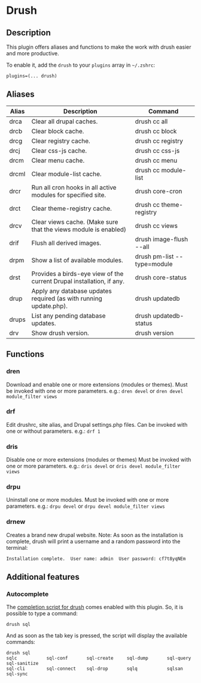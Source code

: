 # Drush

## Description
This plugin offers aliases and functions to make the work with drush easier and more productive.

To enable it, add the `drush` to your `plugins` array in `~/.zshrc`:

```
plugins=(... drush)
```

## Aliases
| Alias | Description                                                           | Command                     |
|-------|-----------------------------------------------------------------------|-----------------------------|
| drca  | Clear all drupal caches.                                              | drush cc all                |
| drcb  | Clear block cache.                                                    | drush cc block              |
| drcg  | Clear registry cache.                                                 | drush cc registry           |
| drcj  | Clear css-js cache.                                                   | drush cc css-js             |
| drcm  | Clear menu cache.                                                     | drush cc menu               |
| drcml | Clear module-list cache.                                              | drush cc module-list        |
| drcr  | Run all cron hooks in all active modules for specified site.          | drush core-cron             |
| drct  | Clear theme-registry cache.                                           | drush cc theme-registry     |
| drcv  | Clear views cache. (Make sure that the views module is enabled)       | drush cc views              |
| drif  | Flush all derived images.                                             | drush image-flush --all     |
| drpm  | Show a list of available modules.                                     | drush pm-list --type=module |
| drst  | Provides a birds-eye view of the current Drupal installation, if any. | drush core-status           |
| drup  | Apply any database updates required (as with running update.php).     | drush updatedb              |
| drups | List any pending database updates.                                    | drush updatedb-status       |
| drv   | Show drush version.                                                   | drush version               |


## Functions

### dren
Download and enable one or more extensions (modules or themes).
Must be invoked with one or more parameters. e.g.:
`dren devel` or `dren devel module_filter views`

### drf
Edit drushrc, site alias, and Drupal settings.php files.
Can be invoked with one or without parameters. e.g.:
`drf 1`

### dris
Disable one or more extensions (modules or themes)
Must be invoked with one or more parameters. e.g.:
`dris devel` or `dris devel module_filter views`

### drpu
Uninstall one or more modules.
Must be invoked with one or more parameters. e.g.:
`drpu devel` or `drpu devel module_filter views`

### drnew
Creates a brand new drupal website.
Note: As soon as the installation is complete, drush will print a username and a random password into the terminal:
```
Installation complete.  User name: admin  User password: cf7t8yqNEm
```

## Additional features

### Autocomplete
The [completion script for drush](https://github.com/drush-ops/drush/blob/8.0.1/drush.complete.sh) comes enabled with this plugin.
So, it is possible to type a command:
```
drush sql
```

And as soon as the tab key is pressed, the script will display the available commands:
```
drush sql
sqlc           sql-conf       sql-create     sql-dump       sql-query      sql-sanitize                
sql-cli        sql-connect    sql-drop       sqlq           sqlsan         sql-sync
```
